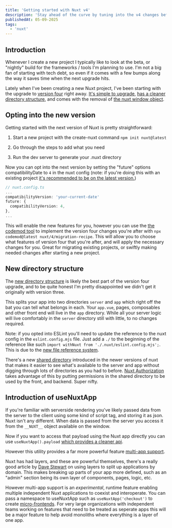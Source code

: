 ```yaml
---
title: 'Getting started with Nuxt v4'
description: 'Stay ahead of the curve by tuning into the v4 changes before the release.'
publishedAt: 05-09-2025
tags:
  - 'nuxt'
---
```


## Introduction

Whenever I create a new project I typically like to look at the beta, or "nightly" build for the frameworks / tools I'm planning to use.
I'm not a big fan of starting with tech debt, so even if it comes with a few bumps along the way it saves time when the next upgrade hits.

Lately when I've been creating a new Nuxt project, I've been starting with the upgrade to [version four](https://nuxt.com/docs/getting-started/upgrade#opting-in-to-nuxt-4) right away. [It's simple to upgrade](https://nuxt.com/docs/getting-started/upgrade#migrating-using-codemods), [has a cleaner directory structure](https://nuxt.com/docs/getting-started/upgrade#new-directory-structure), and comes with the removal of [the nuxt window object](https://nuxt.com/docs/getting-started/upgrade#removal-of-window__nuxt__-object).

## Opting into the new version

Getting started with the next version of Nuxt is pretty straightforward:

1. Start a new project with the create-nuxt command `npm init nuxt@latest`

2. Go through the steps to add what you need

3. Run the dev server to generate your .nuxt directory

Now you can opt into the next version by setting the "future" options compatibilityDate to `4` in the nuxt config (note: if you're doing this with an existing project [it's recommended to be on the latest version.](https://nuxt.com/docs/getting-started/upgrade#opting-in-to-nuxt-4))

```ts
// nuxt.config.ts
...
compatibilityVersion: 'your-current-date'
future: {
  compatibilityVersion: 4,
},
...
```

This will enable the new features for you, however you can use the [the codemod tool](https://nuxt.com/docs/getting-started/upgrade#migrating-using-codemods) to implement the version four changes you're after with `npx codemod@latest nuxt/4/migration-recipe`. This will allow you to choose what features of version four that you're after, and will apply the necessary changes for you. Great for migrating existing projects, or swiftly making needed changes after starting a new project.

## New directory structure

The [new directory structure](https://nuxt.com/docs/getting-started/upgrade#new-directory-structure) is likely the best part of the version four upgrade, and to be quite honest I'm pretty disappointed we didn't get it originally with version three.

This splits your app into two directories `server` and `app` which right off the bat you can tell what belongs in each. Your `app.vue`, pages, composables and other front end will live in the `app` directory. While all your server logic will live comfortably in the `server` directory still with little, to no changes required.

Note: if you opted into ESLint you'll need to update the reference to the nuxt config in the `eslint.config.mjs` file. Just add a `./` to the beginning of the reference like such `import withNuxt from './.nuxt/eslint.config.mjs';`. This is due to the [new file reference system](https://nuxt.com/docs/getting-started/upgrade#what-changed).

There's a new [shared directory](https://nuxt.com/docs/guide/directory-structure/shared) introduced in the newer versions of nuxt that makes it easier to see what's available to the server and app without digging through lots of directories as you had to before. [Nuxt Authorization](https://github.com/barbapapazes/nuxt-authorization) takes advantage of this by putting permissions in the shared directory to be used by the front, and backend. Super nifty.

## Introduction of useNuxtApp

If you're familiar with serverside rendering you've likely passed data from the server to the client using some kind of script tag, and storing it as json.
Nuxt isn't any different. When data is passed from the server you access it from the `__NUXT__` object available on the window.

Now if you want to access that payload using the Nuxt app directly you can use `useNuxtApp().payload` [which provides a cleaner api](https://nuxt.com/docs/getting-started/upgrade#removal-of-window__nuxt__-object).

However this utility provides a far more powerful feature [multi-app support](https://nuxt.com/docs/getting-started/upgrade#removal-of-window__nuxt__-object).

Nuxt has had layers, and these are powerful themselves, there's a really good article by [Dave Stewart](https://davestewart.co.uk/blog/nuxt-layers/) on using layers to split up applications by domain. This makes breaking up parts of your app more defined, such as an "admin" section being its own layer of components, pages, logic, etc.

However multi-app support is an _experimental_, runtime feature enabling multiple independent Nuxt applications to coexist and interoperate. You can pass a namespace to useNuxtApp such as `useNuxtApp('checkout')` to create [micro-frontends](https://micro-frontends.org/). For very large organizations with independent teams working on features that need to be treated as seperate apps this will be a major feature to help avoid monoliths where everything is a layer of one app.
